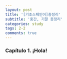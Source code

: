 ```yaml
---
layout: post
title: '[기초스페인어]총정리'
subtitle: '중간, 기말 총정리'
categories: study
tags: 2-2
comments: true
---
```


### Capítulo 1. ¡Hola!
